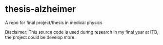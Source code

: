 # thesis-alzheimer
A repo for final project/thesis in medical physics  

Disclaimer: This source code is used during research in my final year at ITB, the project could be develop more.
